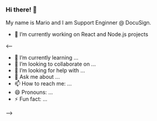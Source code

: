 ### Hi there! 👋

My name is Mario and I am Support Enginner @ DocuSign. 

- 🔭 I’m currently working on React and Node.js projects

<--
- 🌱 I’m currently learning ...
- 👯 I’m looking to collaborate on ...
- 🤔 I’m looking for help with ...
- 💬 Ask me about ...
- 📫 How to reach me: ...
- 😄 Pronouns: ...
- ⚡ Fun fact: ...

-->
